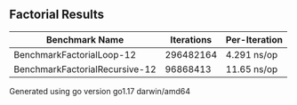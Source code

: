 ## Factorial Results
Benchmark Name|Iterations|Per-Iteration
----|----|----
BenchmarkFactorialLoop-12 |296482164| 4.291 ns/op
BenchmarkFactorialRecursive-12 |96868413| 11.65 ns/op

Generated using go version go1.17 darwin/amd64

